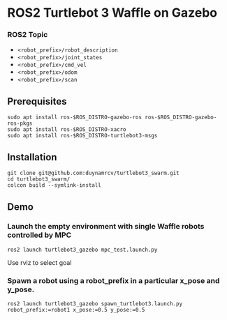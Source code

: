 # ROS2 Turtlebot 3 Waffle on Gazebo

### ROS2 Topic
- `<robot_prefix>/robot_description`
- `<robot_prefix>/joint_states`
- `<robot_prefix>/cmd_vel`
- `<robot_prefix>/odom`
- `<robot_prefix>/scan`

## Prerequisites
```
sudo apt install ros-$ROS_DISTRO-gazebo-ros ros-$ROS_DISTRO-gazebo-ros-pkgs
sudo apt install ros-$ROS_DISTRO-xacro
sudo apt install ros-$ROS_DISTRO-turtlebot3-msgs
```

## Installation
```
git clone git@github.com:duynamrcv/turtlebot3_swarm.git
cd turtlebot3_swarm/
colcon build --symlink-install
```

## Demo
### Launch the empty environment with single Waffle robots controlled by MPC
```
ros2 launch turtlebot3_gazebo mpc_test.launch.py 
```
Use rviz to select goal
### Spawn a robot using a robot_prefix in a particular x_pose and y_pose.
```
ros2 launch turtlebot3_gazebo spawn_turtlebot3.launch.py robot_prefix:=robot1 x_pose:=0.5 y_pose:=0.5
```